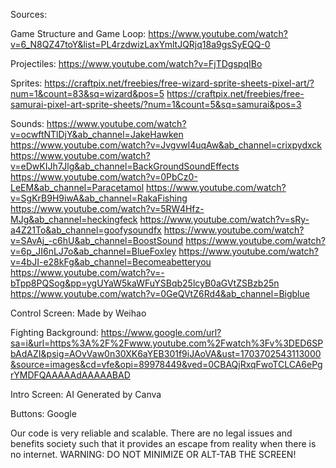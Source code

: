 Sources:

Game Structure and Game Loop: https://www.youtube.com/watch?v=6_N8QZ47toY&list=PL4rzdwizLaxYmltJQRjq18a9gsSyEQQ-0

Projectiles: https://www.youtube.com/watch?v=FjTDgspqIBo

Sprites: https://craftpix.net/freebies/free-wizard-sprite-sheets-pixel-art/?num=1&count=83&sq=wizard&pos=5
         https://craftpix.net/freebies/free-samurai-pixel-art-sprite-sheets/?num=1&count=5&sq=samurai&pos=3
         
Sounds: 
https://www.youtube.com/watch?v=ocwftNTlDjY&ab_channel=JakeHawken
https://www.youtube.com/watch?v=Jvgvwl4uqAw&ab_channel=crixpydxck
https://www.youtube.com/watch?v=eDwKIJh7Jlg&ab_channel=BackGroundSoundEffects
https://www.youtube.com/watch?v=0PbCz0-LeEM&ab_channel=Paracetamol
https://www.youtube.com/watch?v=SgKrB9H9iwA&ab_channel=RakaFishing
https://www.youtube.com/watch?v=5RW4Hfz-MJg&ab_channel=heckingfeck
https://www.youtube.com/watch?v=sRy-a4Z21To&ab_channel=goofysoundfx
https://www.youtube.com/watch?v=SAvAj_-c6hU&ab_channel=BoostSound
https://www.youtube.com/watch?v=6p_JI6nLJ7o&ab_channel=BlueFoxley
https://www.youtube.com/watch?v=4bJI-e28kFg&ab_channel=Becomeabetteryou
https://www.youtube.com/watch?v=-bTpp8PQSog&pp=ygUYaW5kaWFuYSBqb25lcyB0aGVtZSBzb25n
https://www.youtube.com/watch?v=0GeQVtZ6Rd4&ab_channel=Bigblue

Control Screen: Made by Weihao

Fighting Background: https://www.google.com/url?sa=i&url=https%3A%2F%2Fwww.youtube.com%2Fwatch%3Fv%3DED6SPbAdAZI&psig=AOvVaw0n30XK6aYEB301f9iJAoVA&ust=1703702543113000&source=images&cd=vfe&opi=89978449&ved=0CBAQjRxqFwoTCLCA6ePgrYMDFQAAAAAdAAAAABAD

Intro Screen: AI Generated by Canva

Buttons: Google


Our code is very reliable and scalable. There are no legal issues and benefits society such that it provides an escape from reality when there is no internet.
WARNING: DO NOT MINIMIZE OR ALT-TAB THE SCREEN!



